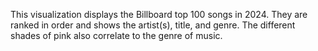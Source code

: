 This visualization displays the Billboard top 100 songs in 2024. They are ranked in order and shows the artist(s), title, and genre. The different shades of pink also correlate to the genre of music.
